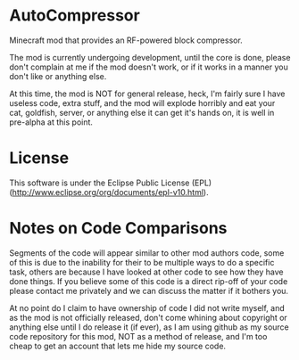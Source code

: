 AutoCompressor
==============

Minecraft mod that provides an RF-powered block compressor.

The mod is currently undergoing development, until the core is done, please don't complain at me if the mod doesn't work, or if it works in a manner you don't like or anything else.

At this time, the mod is NOT for general release, heck, I'm fairly sure I have useless code, extra stuff, and the mod will explode horribly and eat your cat, goldfish, server, or anything else it can get it's hands on, it is well in pre-alpha at this point.

License
=======
This software is under the Eclipse Public License (EPL) (http://www.eclipse.org/org/documents/epl-v10.html).

Notes on Code Comparisons
=========================
Segments of the code will appear similar to other mod authors code, some of this is due to the inability for their to be multiple ways to do a specific task, others are because I have looked at other code to see how they have done things. If you believe some of this code is a direct rip-off of your code please contact me privately and we can discuss the matter if it bothers you.

At no point do I claim to have ownership of code I did not write myself, and as the mod is not officially released, don't come whining about copyright or anything else until I do release it (if ever), as I am using github as my source code repository for this mod, NOT as a method of release, and I'm too cheap to get an account that lets me hide my source code.
